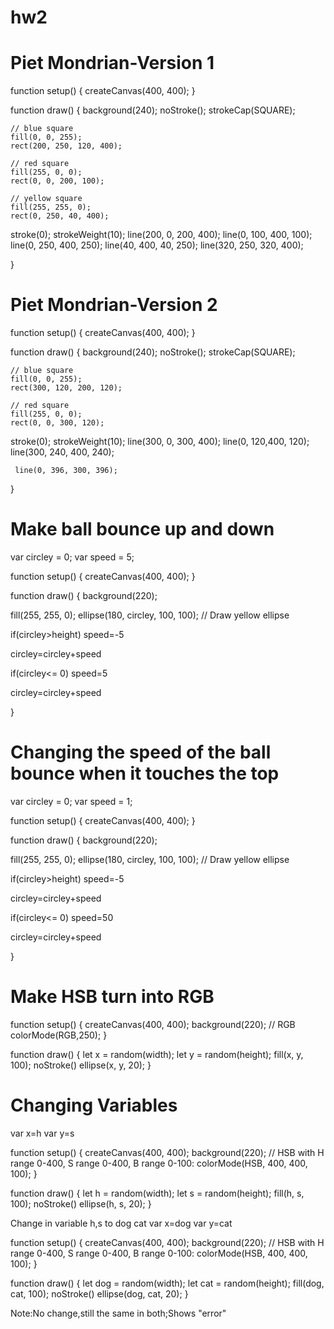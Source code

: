 # hw2


# Piet Mondrian-Version 1

function setup() {
    createCanvas(400, 400);
}

function draw() {
    background(240);
    noStroke();
    strokeCap(SQUARE);

    // blue square
    fill(0, 0, 255);
    rect(200, 250, 120, 400);

    // red square
    fill(255, 0, 0);
    rect(0, 0, 200, 100);

    // yellow square
    fill(255, 255, 0);
    rect(0, 250, 40, 400);

   stroke(0);
   strokeWeight(10);
   line(200, 0, 200, 400); 
	 line(0, 100, 400, 100);
	 line(0, 250, 400, 250);
   line(40, 400, 40, 250);
	 line(320, 250, 320, 400); 

   
    
}

# Piet Mondrian-Version 2

function setup() {
    createCanvas(400, 400);
}

function draw() {
    background(240);
    noStroke();
    strokeCap(SQUARE);

    // blue square
    fill(0, 0, 255);
    rect(300, 120, 200, 120);

    // red square
    fill(255, 0, 0);
    rect(0, 0, 300, 120);

   

   stroke(0);
   strokeWeight(10);
   line(300, 0, 300, 400); 
	 line(0, 120,400, 120);
	 line(300, 240, 400, 240);
   
	 line(0, 396, 300, 396); 

   
    
}

# Make ball bounce up and down

var circley = 0;
var speed = 5;

function setup() {
  createCanvas(400, 400);
}


function draw() {
  background(220);
  
  fill(255, 255, 0);
  ellipse(180, circley, 100, 100); // Draw yellow ellipse 
  
  
  
  if(circley>height)
    speed=-5
    
  circley=circley+speed
  
   if(circley<= 0)
    speed=5
    
  circley=circley+speed
  
  
}


# Changing the speed of the ball bounce when it touches the top

var circley = 0;
var speed = 1;

function setup() {
  createCanvas(400, 400);
}


function draw() {
  background(220);
  
  fill(255, 255, 0);
  ellipse(180, circley, 100, 100); // Draw yellow ellipse 
  
  
  
  if(circley>height)
    speed=-5
    
  circley=circley+speed
  
   if(circley<= 0)
    speed=50
    
  circley=circley+speed
  
  
}

# Make HSB turn into RGB

function setup() {
    createCanvas(400, 400);
    background(220);
    // RGB 
   colorMode(RGB,250);
}

function draw() {
    let x = random(width);
    let y = random(height);
    fill(x, y, 100);
    noStroke()
    ellipse(x, y, 20);
}

# Changing Variables

var x=h
var y=s

function setup() {
    createCanvas(400, 400);
    background(220);
    // HSB with H range 0-400, S range 0-400, B range 0-100:
    colorMode(HSB, 400, 400, 100);
}

function draw() {
    let h = random(width);
    let s = random(height);
    fill(h, s, 100);
    noStroke()
    ellipse(h, s, 20);
}


Change in variable h,s to dog cat
var x=dog
var y=cat

function setup() {
    createCanvas(400, 400);
    background(220);
    // HSB with H range 0-400, S range 0-400, B range 0-100:
    colorMode(HSB, 400, 400, 100);
}

function draw() {
    let dog = random(width);
    let cat = random(height);
    fill(dog, cat, 100);
    noStroke()
    ellipse(dog, cat, 20);
}


Note:No change,still the same in both;Shows "error"
